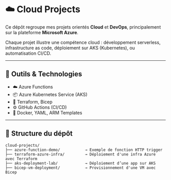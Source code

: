 # ☁️ Cloud Projects

Ce dépôt regroupe mes projets orientés **Cloud** et **DevOps**, principalement sur la plateforme **Microsoft Azure**.

Chaque projet illustre une compétence cloud : développement serverless, infrastructure as code, déploiement sur AKS (Kubernetes), ou automatisation CI/CD.

---

## 🔧 Outils & Technologies

- ☁️ Azure Functions
- 📦 Azure Kubernetes Service (AKS)
- 🔨 Terraform, Bicep
- ⚙️ GitHub Actions (CI/CD)
- 🐳 Docker, YAML, ARM Templates

---

## 📁 Structure du dépôt

```plaintext
cloud-projects/
├── azure-function-demo/           → Exemple de fonction HTTP trigger
├── terraform-azure-infra/         → Déploiement d'une infra Azure avec Terraform
├── aks-deployment-lab/            → Déploiement d’une app sur AKS
├── bicep-vm-deployment/           → Provisionnement d'une VM avec Bicep
